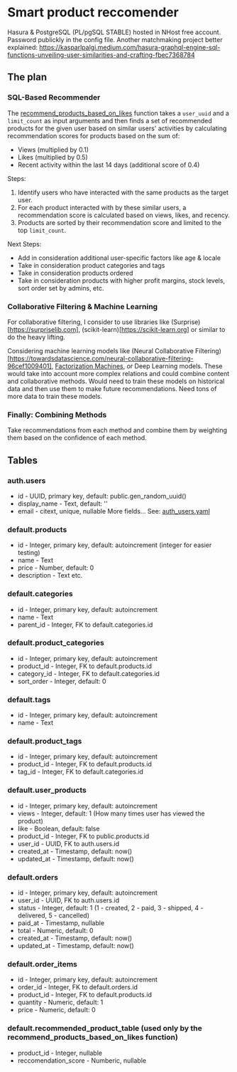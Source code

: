 # Smart product reccomender

Hasura & PostgreSQL (PL/pgSQL STABLE) hosted in NHost free account. Password publickly in the config file. Another matchmaking project better explained: https://kasparlpalgi.medium.com/hasura-graphql-engine-sql-functions-unveiling-user-similarities-and-crafting-fbec7368784

## The plan

### SQL-Based Recommender

The [recommend_products_based_on_likes](<SQL-Based Recommender/recommend_products_based_on_likes.sql>) function takes a `user_uuid` and a `limit_count` as input arguments and then finds a set of recommended products for the given user based on similar users' activities by calculating recommendation scores for products based on the sum of:

* Views (multiplied by 0.1)
* Likes (multiplied by 0.5)
* Recent activity within the last 14 days (additional score of 0.4)

Steps:
1. Identify users who have interacted with the same products as the target user.
2. For each product interacted with by these similar users, a recommendation score is calculated based on views, likes, and recency.
3. Products are sorted by their recommendation score and limited to the top `limit_count`.

Next Steps:
* Add in consideration additional user-specific factors like age & locale
* Take in consideration product categories and tags
* Take in consideration products ordered
* Take in consideration products with higher profit margins, stock levels, sort order set by admins, etc.

### Collaborative Filtering & Machine Learning
For collaborative filtering, I consider to use libraries like (Surprise)[https://surpriselib.com], (scikit-learn)[https://scikit-learn.org] or similar to do the heavy lifting.

Considering machine learning models like (Neural Collaborative Filtering)[https://towardsdatascience.com/neural-collaborative-filtering-96cef1009401], [Factorization Machines](https://towardsdatascience.com/factorization-machines-for-item-recommendation-with-implicit-feedback-data-5655a7c749db), or Deep Learning models. These would take into account more complex relations and could combine content and collaborative methods. Would need to train these models on historical data and then use them to make future recommendations. Need tons of more data to train these models.

### Finally: Combining Methods
Take recommendations from each method and combine them by weighting them based on the confidence of each method.

## Tables

### auth.users
* id - UUID, primary key, default: public.gen_random_uuid()
* display_name - Text, default: ''
* email - citext, unique, nullable
More fields... See: [auth_users.yaml](hasura/metadata/databases/default/tables/auth_users.yaml)

### default.products

* id - Integer, primary key, default: autoincrement (integer for easier testing)
* name - Text
* price - Number, default: 0
* description - Text
etc.

### default.categories
* id - Integer, primary key, default: autoincrement
* name - Text
* parent_id - Integer, FK to default.categories.id

### default.product_categories
* id - Integer, primary key, default: autoincrement
* product_id - Integer, FK to default.products.id
* category_id - Integer, FK to default.categories.id
* sort_order - Integer, default: 0

### default.tags
* id - Integer, primary key, default: autoincrement
* name - Text

### default.product_tags
* id - Integer, primary key, default: autoincrement
* product_id - Integer, FK to default.products.id
* tag_id - Integer, FK to default.categories.id

### default.user_products

* id - Integer, primary key, default: autoincrement
* views - Integer, default: 1 (How many times user has viewed the product)
* like - Boolean, default: false
* product_id - Integer, FK to public.products.id
* user_id - UUID, FK to auth.users.id
* created_at - Timestamp, default: now()
* updated_at - Timestamp, default: now()
  
### default.orders

* id - Integer, primary key, default: autoincrement
* user_id - UUID, FK to auth.users.id
* status - Integer, default: 1 (1 - created, 2 - paid, 3 - shipped, 4 - delivered, 5 - cancelled)
* paid_at - Timestamp, nullable
* total - Numeric, default: 0
* created_at - Timestamp, default: now()
* updated_at - Timestamp, default: now()

### default.order_items

* id - Integer, primary key, default: autoincrement
* order_id - Integer, FK to default.orders.id
* product_id - Integer, FK to default.products.id
* quantity - Numeric, default: 1
* price - Numeric, default: 0

### default.recommended_product_table (used only by the recommend_products_based_on_likes function)
* product_id - Integer, nullable
* reccomendation_score - Numberic, nullable
